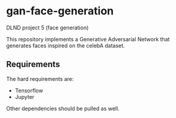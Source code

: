 # gan-face-generation
DLND project 5 (face generation)

This repository implements a Generative Adversarial Network that generates faces
inspired on the celebA dataset.

## Requirements

The hard requirements are:

 * Tensorflow
 * Jupyter

Other dependencies should be pulled as well.
